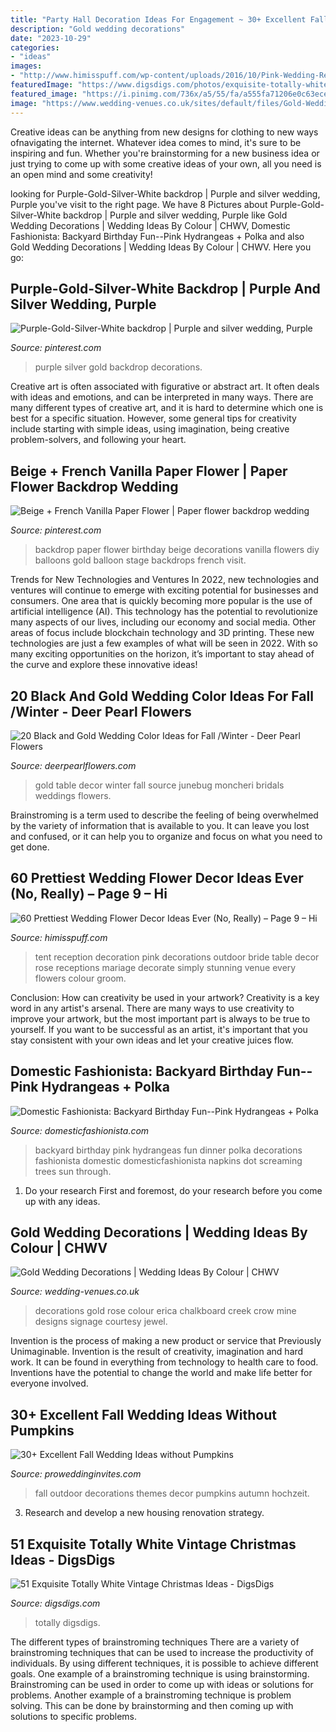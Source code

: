 ```yaml
---
title: "Party Hall Decoration Ideas For Engagement ~ 30+ Excellent Fall Wedding Ideas Without Pumpkins"
description: "Gold wedding decorations"
date: "2023-10-29"
categories:
- "ideas"
images:
- "http://www.himisspuff.com/wp-content/uploads/2016/10/Pink-Wedding-Reception-Tent-Decoration.jpg"
featuredImage: "https://www.digsdigs.com/photos/exquisite-totally-white-vintage-christmas-ideas-36.jpg"
featured_image: "https://i.pinimg.com/736x/a5/55/fa/a555fa71206e0c63ecef4d992bb22728.jpg"
image: "https://www.wedding-venues.co.uk/sites/default/files/Gold-Wedding-Decorations-erosephoto.jpg"
---
```



Creative ideas can be anything from new designs for clothing to new ways ofnavigating the internet. Whatever idea comes to mind, it's sure to be inspiring and fun. Whether you're brainstorming for a new business idea or just trying to come up with some creative ideas of your own, all you need is an open mind and some creativity!

	

		
looking for Purple-Gold-Silver-White backdrop | Purple and silver wedding, Purple you've visit to the right page. We have 8 Pictures about Purple-Gold-Silver-White backdrop | Purple and silver wedding, Purple like Gold Wedding Decorations | Wedding Ideas By Colour | CHWV, Domestic Fashionista: Backyard Birthday Fun--Pink Hydrangeas + Polka and also Gold Wedding Decorations | Wedding Ideas By Colour | CHWV. Here you go:
		
    
## Purple-Gold-Silver-White Backdrop | Purple And Silver Wedding, Purple

<img loading=lazy src="https://i.pinimg.com/736x/03/4a/68/034a68b1bb58c08fbbff686cbfe3555d.jpg" onerror="this.onerror=null;this.src='https://tse3.mm.bing.net/th?id=OIP.GlMXbUz5ZWatbxkauLsLVAHaJ3&amp;pid=15.1';" alt="Purple-Gold-Silver-White backdrop | Purple and silver wedding, Purple">

_Source: pinterest.com_

>purple silver gold backdrop decorations. 

	

Creative art is often associated with figurative or abstract art. It often deals with ideas and emotions, and can be interpreted in many ways. There are many different types of creative art, and it is hard to determine which one is best for a specific situation. However, some general tips for creativity include starting with simple ideas, using imagination, being creative problem-solvers, and following your heart.

    
## Beige + French Vanilla Paper Flower | Paper Flower Backdrop Wedding

<img loading=lazy src="https://i.pinimg.com/736x/a5/55/fa/a555fa71206e0c63ecef4d992bb22728.jpg" onerror="this.onerror=null;this.src='https://tse4.mm.bing.net/th?id=OIP.yo2fgtiQNqOVHHToNoocAAHaHa&amp;pid=15.1';" alt="Beige + French Vanilla Paper Flower | Paper flower backdrop wedding">

_Source: pinterest.com_

>backdrop paper flower birthday beige decorations vanilla flowers diy balloons gold balloon stage backdrops french visit. 

	

Trends for New Technologies and Ventures
In 2022, new technologies and ventures will continue to emerge with exciting potential for businesses and consumers. One area that is quickly becoming more popular is the use of artificial intelligence (AI). This technology has the potential to revolutionize many aspects of our lives, including our economy and social media. Other areas of focus include blockchain technology and 3D printing. These new technologies are just a few examples of what will be seen in 2022. With so many exciting opportunities on the horizon, it’s important to stay ahead of the curve and explore these innovative ideas!

    
## 20 Black And Gold Wedding Color Ideas For Fall /Winter - Deer Pearl Flowers

<img loading=lazy src="https://www.deerpearlflowers.com/wp-content/uploads/2017/09/black-and-gold-wedding-table-decor.jpg" onerror="this.onerror=null;this.src='https://tse1.mm.bing.net/th?id=OIP.3SoTtBNYtVPb29e4VDj2dAHaLH&amp;pid=15.1';" alt="20 Black and Gold Wedding Color Ideas for Fall /Winter - Deer Pearl Flowers">

_Source: deerpearlflowers.com_

>gold table decor winter fall source junebug moncheri bridals weddings flowers. 

	

Brainstroming is a term used to describe the feeling of being overwhelmed by the variety of information that is available to you. It can leave you lost and confused, or it can help you to organize and focus on what you need to get done.

    
## 60 Prettiest Wedding Flower Decor Ideas Ever (No, Really) – Page 9 – Hi

<img loading=lazy src="http://www.himisspuff.com/wp-content/uploads/2016/10/Pink-Wedding-Reception-Tent-Decoration.jpg" onerror="this.onerror=null;this.src='https://tse4.mm.bing.net/th?id=OIP.S6M4oJ_gPzcSFwFS-wFvXQHaOl&amp;pid=15.1';" alt="60 Prettiest Wedding Flower Decor Ideas Ever (No, Really) – Page 9 – Hi">

_Source: himisspuff.com_

>tent reception decoration pink decorations outdoor bride table decor rose receptions mariage decorate simply stunning venue every flowers colour groom. 

	

Conclusion: How can creativity be used in your artwork?
Creativity is a key word in any artist's arsenal. There are many ways to use creativity to improve your artwork, but the most important part is always to be true to yourself. If you want to be successful as an artist, it's important that you stay consistent with your own ideas and let your creative juices flow.

    
## Domestic Fashionista: Backyard Birthday Fun--Pink Hydrangeas + Polka

<img loading=lazy src="https://3.bp.blogspot.com/-MEBYXNMIBOY/UeN1aNFWEAI/AAAAAAAAZRg/drRkl26uKaA/s1600/Pink+Backyard+Birthday+Party-15.jpg" onerror="this.onerror=null;this.src='https://tse3.mm.bing.net/th?id=OIP.XCNnuXaq-ReGKj5ouSU1_gHaLG&amp;pid=15.1';" alt="Domestic Fashionista: Backyard Birthday Fun--Pink Hydrangeas + Polka">

_Source: domesticfashionista.com_

>backyard birthday pink hydrangeas fun dinner polka decorations fashionista domestic domesticfashionista napkins dot screaming trees sun through. 

	

1. Do your research First and foremost, do your research before you come up with any ideas.

    
## Gold Wedding Decorations | Wedding Ideas By Colour | CHWV

<img loading=lazy src="https://www.wedding-venues.co.uk/sites/default/files/Gold-Wedding-Decorations-erosephoto.jpg" onerror="this.onerror=null;this.src='https://tse2.mm.bing.net/th?id=OIP.6ELlkDv7pmUtMjW0aDi2pgHaLI&amp;pid=15.1';" alt="Gold Wedding Decorations | Wedding Ideas By Colour | CHWV">

_Source: wedding-venues.co.uk_

>decorations gold rose colour erica chalkboard creek crow mine designs signage courtesy jewel. 

	

Invention is the process of making a new product or service that Previously Unimaginable. Invention is the result of creativity, imagination and hard work. It can be found in everything from technology to health care to food. Inventions have the potential to change the world and make life better for everyone involved.

    
## 30+ Excellent Fall Wedding Ideas Without Pumpkins

<img loading=lazy src="https://www.proweddinginvites.com/blog/wp-content/uploads/2019/12/1-60.jpg" onerror="this.onerror=null;this.src='https://tse4.mm.bing.net/th?id=OIP.tdywnpC96EQEWYEKEWImPgHaMW&amp;pid=15.1';" alt="30+ Excellent Fall Wedding Ideas without Pumpkins">

_Source: proweddinginvites.com_

>fall outdoor decorations themes decor pumpkins autumn hochzeit. 

	

3. Research and develop a new housing renovation strategy.

    
## 51 Exquisite Totally White Vintage Christmas Ideas - DigsDigs

<img loading=lazy src="https://www.digsdigs.com/photos/exquisite-totally-white-vintage-christmas-ideas-36.jpg" onerror="this.onerror=null;this.src='https://tse3.mm.bing.net/th?id=OIP.HdPfrKxGpmjPuvvWozWoqwHaJ4&amp;pid=15.1';" alt="51 Exquisite Totally White Vintage Christmas Ideas - DigsDigs">

_Source: digsdigs.com_

>totally digsdigs. 

	

The different types of brainstroming techniques
There are a variety of brainstroming techniques that can be used to increase the productivity of individuals. By using different techniques, it is possible to achieve different goals. One example of a brainstroming technique is using brainstorming. Brainstroming can be used in order to come up with ideas or solutions for problems. Another example of a brainstroming technique is problem solving. This can be done by brainstorming and then coming up with solutions to specific problems.

